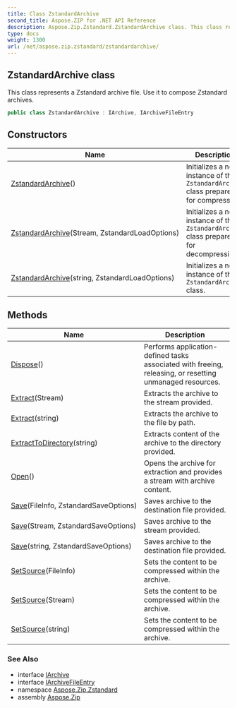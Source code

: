 ```yaml
---
title: Class ZstandardArchive
second_title: Aspose.ZIP for .NET API Reference
description: Aspose.Zip.Zstandard.ZstandardArchive class. This class represents a Zstandard archive file. Use it to compose Zstandard archives
type: docs
weight: 1300
url: /net/aspose.zip.zstandard/zstandardarchive/
---
```

## ZstandardArchive class

This class represents a Zstandard archive file. Use it to compose Zstandard archives.

```csharp
public class ZstandardArchive : IArchive, IArchiveFileEntry
```

## Constructors

| Name | Description |
| --- | --- |
| [ZstandardArchive](zstandardarchive/#constructor)() | Initializes a new instance of the `ZstandardArchive` class prepared for compressing. |
| [ZstandardArchive](zstandardarchive/#constructor_1)(Stream, ZstandardLoadOptions) | Initializes a new instance of the `ZstandardArchive` class prepared for decompressing. |
| [ZstandardArchive](zstandardarchive/#constructor_2)(string, ZstandardLoadOptions) | Initializes a new instance of the `ZstandardArchive` class. |

## Methods

| Name | Description |
| --- | --- |
| [Dispose](../../aspose.zip.zstandard/zstandardarchive/dispose/)() | Performs application-defined tasks associated with freeing, releasing, or resetting unmanaged resources. |
| [Extract](../../aspose.zip.zstandard/zstandardarchive/extract/#extract_1)(Stream) | Extracts the archive to the stream provided. |
| [Extract](../../aspose.zip.zstandard/zstandardarchive/extract/#extract)(string) | Extracts the archive to the file by path. |
| [ExtractToDirectory](../../aspose.zip.zstandard/zstandardarchive/extracttodirectory/)(string) | Extracts content of the archive to the directory provided. |
| [Open](../../aspose.zip.zstandard/zstandardarchive/open/)() | Opens the archive for extraction and provides a stream with archive content. |
| [Save](../../aspose.zip.zstandard/zstandardarchive/save/#save)(FileInfo, ZstandardSaveOptions) | Saves archive to the destination file provided. |
| [Save](../../aspose.zip.zstandard/zstandardarchive/save/#save_1)(Stream, ZstandardSaveOptions) | Saves archive to the stream provided. |
| [Save](../../aspose.zip.zstandard/zstandardarchive/save/#save_2)(string, ZstandardSaveOptions) | Saves archive to the destination file provided. |
| [SetSource](../../aspose.zip.zstandard/zstandardarchive/setsource/#setsource)(FileInfo) | Sets the content to be compressed within the archive. |
| [SetSource](../../aspose.zip.zstandard/zstandardarchive/setsource/#setsource_1)(Stream) | Sets the content to be compressed within the archive. |
| [SetSource](../../aspose.zip.zstandard/zstandardarchive/setsource/#setsource_2)(string) | Sets the content to be compressed within the archive. |

### See Also

* interface [IArchive](../../aspose.zip/iarchive/)
* interface [IArchiveFileEntry](../../aspose.zip/iarchivefileentry/)
* namespace [Aspose.Zip.Zstandard](../../aspose.zip.zstandard/)
* assembly [Aspose.Zip](../../)


